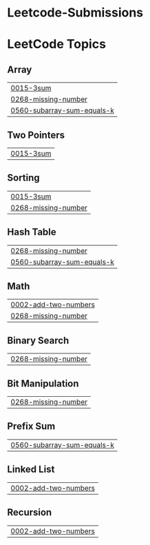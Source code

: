 # Leetcode-Submissions
<!---LeetCode Topics Start-->
# LeetCode Topics
## Array
|  |
| ------- |
| [0015-3sum](https://github.com/nirawadea/Leetcode-Submissions/tree/master/0015-3sum) |
| [0268-missing-number](https://github.com/nirawadea/Leetcode-Submissions/tree/master/0268-missing-number) |
| [0560-subarray-sum-equals-k](https://github.com/nirawadea/Leetcode-Submissions/tree/master/0560-subarray-sum-equals-k) |
## Two Pointers
|  |
| ------- |
| [0015-3sum](https://github.com/nirawadea/Leetcode-Submissions/tree/master/0015-3sum) |
## Sorting
|  |
| ------- |
| [0015-3sum](https://github.com/nirawadea/Leetcode-Submissions/tree/master/0015-3sum) |
| [0268-missing-number](https://github.com/nirawadea/Leetcode-Submissions/tree/master/0268-missing-number) |
## Hash Table
|  |
| ------- |
| [0268-missing-number](https://github.com/nirawadea/Leetcode-Submissions/tree/master/0268-missing-number) |
| [0560-subarray-sum-equals-k](https://github.com/nirawadea/Leetcode-Submissions/tree/master/0560-subarray-sum-equals-k) |
## Math
|  |
| ------- |
| [0002-add-two-numbers](https://github.com/nirawadea/Leetcode-Submissions/tree/master/0002-add-two-numbers) |
| [0268-missing-number](https://github.com/nirawadea/Leetcode-Submissions/tree/master/0268-missing-number) |
## Binary Search
|  |
| ------- |
| [0268-missing-number](https://github.com/nirawadea/Leetcode-Submissions/tree/master/0268-missing-number) |
## Bit Manipulation
|  |
| ------- |
| [0268-missing-number](https://github.com/nirawadea/Leetcode-Submissions/tree/master/0268-missing-number) |
## Prefix Sum
|  |
| ------- |
| [0560-subarray-sum-equals-k](https://github.com/nirawadea/Leetcode-Submissions/tree/master/0560-subarray-sum-equals-k) |
## Linked List
|  |
| ------- |
| [0002-add-two-numbers](https://github.com/nirawadea/Leetcode-Submissions/tree/master/0002-add-two-numbers) |
## Recursion
|  |
| ------- |
| [0002-add-two-numbers](https://github.com/nirawadea/Leetcode-Submissions/tree/master/0002-add-two-numbers) |
<!---LeetCode Topics End-->